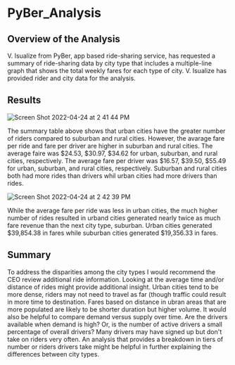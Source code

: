 # PyBer_Analysis
## Overview of the Analysis
V. Isualize from PyBer,  app based ride-sharing service, has requested a summary of ride-sharing data by city type that includes a multiple-line graph that shows the total weekly fares for each type of city. V. Isualize has provided rider and city data for the analysis. 
## Results
![Screen Shot 2022-04-24 at 2 41 44 PM](https://user-images.githubusercontent.com/101379969/164997843-ae57d3fb-e7b7-472d-b5d0-a994caa00a46.png)

The summary table above shows that urban cities have the greater number of riders compared to suburban and rural cities. However, the avarage fare per ride and fare per driver are higher in suburban and rural cities. The average faire was $24.53, $30.97, $34.62 for urban, suburban, and rural cities, respectively. The average fare per driver was $16.57, $39.50, $55.49 for urban, suburban, and rural cities, respectively. Suburban and rural cities both had more rides than drivers whil urban cities had more drivers than rides. 

![Screen Shot 2022-04-24 at 2 42 39 PM](https://user-images.githubusercontent.com/101379969/164997876-20acf9df-7d7a-4619-9b70-2ad899542005.png)

While the average fare per ride was less in urban cities, the much higher number of rides resulted in urband cities generated nearly twice as much fare revenue than the next city type, suburban. Urban cities generated $39,854.38 in fares while suburban cities generated $19,356.33 in fares.

## Summary

To address the disparities among the city types I would recommend the CEO review additional ride information. Looking at the average time and/or distance of rides might provide additional insight. Urban cities tend to be more dense, riders may not need to travel as far (though traffic could result in more time to destination. Fares based on distance in ubran areas that are more populated are likely to be shorter duration but higher volume. It would also be helpful to compare demand versus supply over time. Are the drivers available when demand is high? Or, is the number of active drivers a small percentage of overall drivers? Many drivers may have signed up but don't take on riders very often. An analysis that provides a breakdown in tiers of number or riders drivers take might be helpful in further explaining the differences between city types. 
